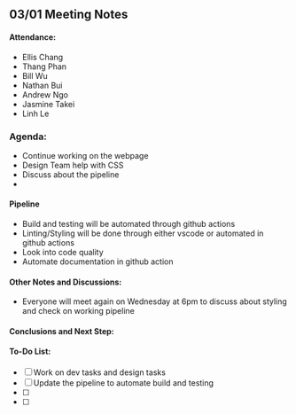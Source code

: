 ## 03/01 Meeting Notes

#### Attendance:
- Ellis Chang
- Thang Phan
- Bill Wu
- Nathan Bui
- Andrew Ngo
- Jasmine Takei
- Linh Le

### Agenda:
- Continue working on the webpage
- Design Team help with CSS
- Discuss about the pipeline
-

#### Pipeline
- Build and testing will be automated through github actions
- Linting/Styling will be done through either vscode or automated in github actions
- Look into code quality
- Automate documentation in github action

#### Other Notes and Discussions:
- Everyone will meet again on Wednesday at 6pm to discuss about styling and check on working pipeline


#### Conclusions and Next Step:


#### To-Do List:
- [ ] Work on dev tasks and design tasks
- [ ] Update the pipeline to automate build and testing
- [ ]
- [ ]

